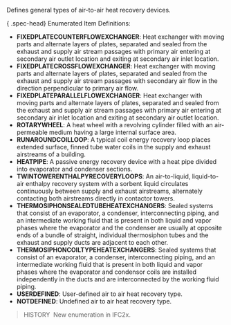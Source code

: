Defines general types of air-to-air heat recovery devices.

{ .spec-head}
Enumerated Item Definitions:

* **FIXEDPLATECOUNTERFLOWEXCHANGER**: Heat exchanger with moving parts and alternate layers of plates, separated and sealed from the exhaust and supply air stream passages with primary air entering at secondary air outlet location and exiting at secondary air inlet location.
* **FIXEDPLATECROSSFLOWEXCHANGER**: Heat exchanger with moving parts and alternate layers of plates, separated and sealed from the exhaust and supply air stream passages with secondary air flow in the direction perpendicular to primary air flow.
* **FIXEDPLATEPARALLELFLOWEXCHANGER**: Heat exchanger with moving parts and alternate layers of plates, separated and sealed from the exhaust and supply air stream passages with primary air entering at secondary air inlet location and exiting at secondary air outlet location.
* **ROTARYWHEEL**: A heat wheel with a revolving cylinder filled with an air-permeable medium having a large internal surface area.
* **RUNAROUNDCOILLOOP**: A typical coil energy recovery loop places extended surface, finned tube water coils in the supply and exhaust airstreams of a building.
* **HEATPIPE**: A passive energy recovery device with a heat pipe divided into evaporator and condenser sections.
* **TWINTOWERENTHALPYRECOVERYLOOPS**: An air-to-liquid, liquid-to-air enthalpy recovery system with a sorbent liquid circulates continuously between supply and exhaust airstreams, alternately contacting both airstreams directly in contactor towers.
* **THERMOSIPHONSEALEDTUBEHEATEXCHANGERS**: Sealed systems that consist of an evaporator, a condenser, interconnecting piping, and an intermediate working fluid that is present in both liquid and vapor phases where the evaporator and the condenser are usually at opposite ends of a bundle of straight, individual thermosiphon tubes and the exhaust and supply ducts are adjacent to each other.
* **THERMOSIPHONCOILTYPEHEATEXCHANGERS**: Sealed systems that consist of an evaporator, a condenser, interconnecting piping, and an intermediate working fluid that is present in both liquid and vapor phases where the evaporator and condensor coils are installed independently in the ducts and are interconnected by the working fluid piping.
* **USERDEFINED**: User-defined air to air heat recovery type.
* **NOTDEFINED**: Undefined air to air heat recovery type.

> HISTORY&nbsp; New enumeration in IFC2x.